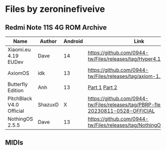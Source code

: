 # Files by zeroninefiveive
## Redmi Note 11S 4G ROM Archive
 | Name                 | Author | Android | Link                                                                      |
|----------------------|--------|---------|---------------------------------------------------------------------------|
| Xiaomi.eu 4.19 EUDev | Dave   | 14      | https://github.com/0944-tw/Files/releases/tag/Hyper4.19_EU_Dev            |
| AxiomOS              | idk    | 13      | https://github.com/0944-tw/Files/releases/tag/axiom-1.1                   |
| Butterfly Edition    | Anh    | 13      | [Part 1](https://github.com/0944-tw/Files/releases/tag/Butterfly_Edition_14.0.2.TKEIDXM_20230714_fleur.7z.001) [Part 2](https://github.com/0944-tw/Files/releases/tag/Butterfly_Edition_14.0.2.TKEIDXM_20230714_fleur.7z.002) |
| PitchBlack V4.0 Official | ShazuxD | X | https://github.com/0944-tw/Files/releases/tag/PBRP-fleur-4.0-20230811-0528-OFFICIAL |
| NothingOS 2.5.5 | Dave | 13 | https://github.com/0944-tw/Files/releases/tag/NothingOS2.5.5_Fleur |
## MIDIs
